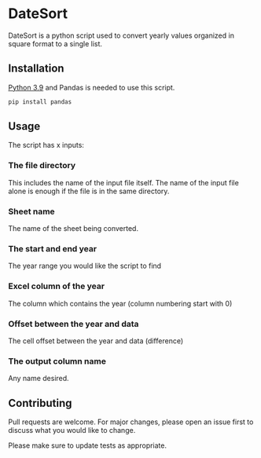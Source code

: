 # DateSort

DateSort is a python script used to convert yearly values organized in square format to a single list.

## Installation

[Python 3.9](https://www.python.org/downloads/) and Pandas is needed to use this script.

```bash
pip install pandas
```

## Usage

The script has x inputs:

### The file directory
This includes the name of the input file itself. The name of the input file alone is enough if the file is in the same directory.

### Sheet name
The name of the sheet being converted.

### The start and end year
The year range you would like the script to find

### Excel column of the year
The column which contains the year (column numbering start with 0)

### Offset between the year and data
The cell offset between the year and data (difference)

### The output column name
Any name desired.

## Contributing
Pull requests are welcome. For major changes, please open an issue first to discuss what you would like to change.

Please make sure to update tests as appropriate.

